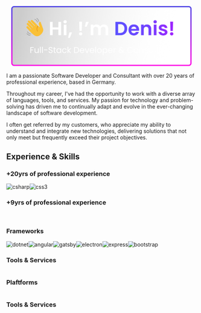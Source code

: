<p align="center">
<a href=""><img src="https://github.com/Knaackee/knaackee/blob/master/header.png" style="max-width: 95%"/></a>
</p>

I am a passionate Software Developer and Consultant with over 20 years of professional experience, based in Germany. 

Throughout my career, I've had the opportunity to work with a diverse array of languages, tools, and services. 
My passion for technology and problem-solving has driven me to continually adapt and evolve in the ever-changing landscape of software development.

I often get referred by my customers, who appreciate my ability to understand and integrate new technologies, delivering solutions that not only meet but frequently exceed their project objectives.

## Experience & Skills

### +20yrs of professional experience

<div style="display: flex; flex-wrap: wrap">
    <a rel="noreferrer">
      <img
        src="https://img.shields.io/badge/C%23-239120?style=for-the-badge&logo=csharp&logoColor=white"
        alt="csharp"
      />
    </a>
    <a rel="noreferrer">
      <img
        src="https://img.shields.io/badge/JavaScript-323330?style=for-the-badge&logo=javascript&logoColor=F7DF1E"
        alt=""
      />
    </a>
      <a rel="noreferrer">
      <img
        src="https://img.shields.io/badge/SQL-e6e6e6?style=for-the-badge&logo=sql&logoColor=black"
        alt=""
      />
    </a>
    <a rel="noreferrer">
      <img
        src="https://img.shields.io/badge/HTML5-E34F26?style=for-the-badge&logo=html5&logoColor=white"
        alt=""
      />
    </a>
    <a rel="noreferrer">
      <img
        src="https://img.shields.io/badge/CSS3-1572B6?style=for-the-badge&logo=css3&logoColor=white"
        alt="css3"
      />
    </a>
      </a>
      <a rel="noreferrer">
      <img
        src="https://img.shields.io/badge/Rest-39B7E6?style=for-the-badge&&logoColor=white"
        alt=""
      />
    </a>
  </div>

### +9yrs of professional experience
<div style="display: flex; flex-wrap: wrap">    
  <a rel="noreferrer">
      <img
        src="https://img.shields.io/badge/Node%20js-339933?style=for-the-badge&logo=nodedotjs&logoColor=white"
        alt=""
      />
    </a>
      <a rel="noreferrer">
      <img
        src="https://img.shields.io/badge/TypeScript-007ACC?style=for-the-badge&logo=typescript&logoColor=white"
        alt=""
      />
    <a rel="noreferrer">
      <img
        src="https://img.shields.io/badge/GraphQl-E10098?style=for-the-badge&logo=graphql&logoColor=white"
        alt=""
      />
    </a>
</div>

### Frameworks
<div style="display: flex; flex-wrap: wrap">
    <a rel="noreferrer">
      <img
        src="https://img.shields.io/badge/.NET-512BD4?style=for-the-badge&logo=dotnet&logoColor=white"
        alt="dotnet"
      />
    </a>
    <a rel="noreferrer">
      <img
        src="https://img.shields.io/badge/React-20232A?style=for-the-badge&logo=react&logoColor=61DAF"
        alt=""
      />
    </a>
    <a rel="noreferrer">
      <img
        src="https://img.shields.io/badge/Vue%20js-35495E?style=for-the-badge&logo=vuedotjs&logoColor=4FC08D"
        alt=""
      />
    </a>
    <a rel="noreferrer">
      <img
        src="https://img.shields.io/badge/Solid%20JS-2C4F7C?style=for-the-badge&logo=solid&logoColor=white"
        alt=""
      />
    </a>
    <a rel="noreferrer">
      <img
        src="https://img.shields.io/badge/Svelte-4A4A55?style=for-the-badge&logo=svelte&logoColor=FF3E00"
        alt=""
      />
    </a>
    <a rel="noreferrer"
      ><img
        src="https://img.shields.io/badge/Angular-DD0031?style=for-the-badge&logo=angular&logoColor=white"
        alt="angular"
      />
    </a>
    <a rel="noreferrer">
      <img
        src="https://img.shields.io/badge/Gatsby-663399?style=for-the-badge&logo=gatsby&logoColor=white"
        alt="gatsby"
      />
    </a>
    <a rel="noreferrer">
      <img
        src="https://img.shields.io/badge/Electron-2B2E3A?style=for-the-badge&logo=electron&logoColor=9FEAF9"
        alt="electron"
      />
    </a>
    <a rel="noreferrer">
      <img
        src="https://img.shields.io/badge/Express%20js-000000?style=for-the-badge&logo=express&logoColor=white"
        alt="express"
      />
    </a>
    <a rel="noreferrer">
      <img
        src="https://img.shields.io/badge/Google%20Analytics-E37400?style=for-the-badge&logo=google%20analytics&logoColor=white"
        alt=""
      />
    </a>
    <a rel="noreferrer">
      <img
        src="https://img.shields.io/badge/ThreeJs-black?style=for-the-badge&logo=three.js&logoColor=white"
        alt=""
      />
    </a>
    <a rel="noreferrer">
      <img
        src="https://img.shields.io/badge/Socket.io-010101?&style=for-the-badge&logo=Socket.io&logoColor=white"
        alt=""
      />
    </a>
    <a rel="noreferrer">
      <img
        src="https://img.shields.io/badge/Tailwind_CSS-38B2AC?style=for-the-badge&logo=tailwind-css&logoColor=white"
        alt=""
      />
    </a>
    <a rel="noreferrer">
      <img
        src="https://img.shields.io/badge/Bootstrap-563D7C?style=for-the-badge&logo=bootstrap&logoColor=white"
        alt="bootstrap"
      />
    </a>
    <a rel="noreferrer">
      <img
        src="https://img.shields.io/badge/next%20js-000000?style=for-the-badge&logo=nextdotjs&logoColor=white"
        alt=""
      />
    </a>
    <a rel="noreferrer">
      <img
        src="https://img.shields.io/badge/remix-000000?style=for-the-badge&logo=remix&logoColor=white"
        alt=""
      />
    </a>
</div>

### Tools & Services
<div style="display: flex; flex-wrap: wrap">    
</div>

### Plaftforms
<div style="display: flex; flex-wrap: wrap">    
</div>

### Tools & Services
<div style="display: flex; flex-wrap: wrap">    
</div>
